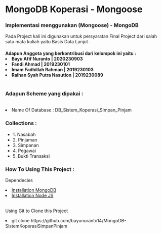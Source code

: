 # MongoDB Koperasi - Mongoose

<h3> Implementasi menggunakan (Mongoose) - MongoDB </h3>
<p> Pada Project kali ini digunakan untuk persyaratan Final Project dari salah satu mata kuliah yaitu Basis Data Lanjut . <br/>
<h4> Adapun Anggota yang berkontribusi dari kelompok ini yaitu :
<li> Bayu Afif Nuranto | 2020230903 </li>
<li>Fandi Ahmad | 2019230101 </li>
<li> Imam Fadhillah Rahman | 2019230103 </li>
<li> Raihan Syah Putra Nasution | 2019230089</li> <br/>
<h3>Adapun Scheme yang dipakai : </h3><br/>
<li> Name Of Database : DB_Sistem_Koperasi_Simpan_Pinjam </li>
<h3> Collections : </h3>
<ul>
<li> 1. Nasabah </li>
<li> 2. Pinjaman </li>
<li> 3. Simpanan </li>
<li> 4. Pegawai </li>
<li> 5. Bukti Transaksi </li>
</ul>
<h3> How To Using This Project : </h3>
<p> Dependecies </p>
<li> <a href ="https://github.com/mongodb/mongo" </a>Installation MongoDB </li>
<li> <a href ="https://github.com/nodejs/node">Installation Node JS </a> </li> <br/>
<p>Using Git to Clone this Project </p>
<p>
 <li>git clone https://github.com/bayunuranto14/MongoDB-SistemKoperasiSimpanPinjam </li> </p>

